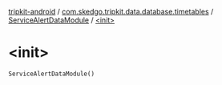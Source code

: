 [tripkit-android](../../index.md) / [com.skedgo.tripkit.data.database.timetables](../index.md) / [ServiceAlertDataModule](index.md) / [&lt;init&gt;](./-init-.md)

# &lt;init&gt;

`ServiceAlertDataModule()`